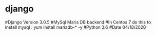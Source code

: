 # django
#Django Version 3.0.5
#MySql Maria DB backend
#In Centos 7 do this to install mysql : yum install mariadb-* -y 
#Python 3.6
#Date 04/18/2020


